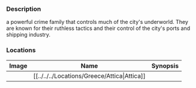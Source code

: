 ### Description
a powerful crime family that controls much of the city's underworld. They are known for their ruthless tactics and their control of the city's ports and shipping industry.

### Locations
| Image | Name   | Synopsis |
| ----- | ------ | -------- |
|       | [[../../../Locations/Greece/Attica\|Attica]] |          |
